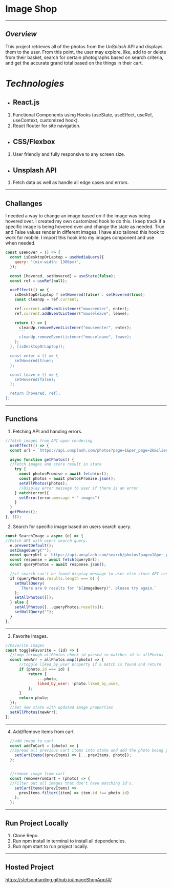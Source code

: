 # Image Shop
---
## *Overview*
This project retrieves all of the photos from the *UnSplash* API and displays them to the user. From this point, the user may explore, like, add to or delete from their basket, search for certain photographs based on search criteria, and get the accurate grand total based on the things in their cart.
# *Technologies*
- ## React.js
 1. Functional Components using Hooks (useState, useEffect, useRef, useContext, customized hook).
 2. React Router for site navigation.
- ## CSS/Flexbox
 1. User friendly and fully responsive to any screen size.
 - ## Unsplash API
 1. Fetch data as well as handle all edge cases and errors.
 ---
 ## Challanges
 
I needed a way to change an image based on if the image was being hovered over. I created my own customized hook to do this. I keep track if a specific image is being hovered over and change the state as needed. True and False values render in different images. I have also tailored this hook to work for mobile. I import this hook into my images component and use when needed.
 
```JavaScript
const useHover = () => {
  const isDesktopOrLaptop = useMediaQuery({
    query: "(min-width: 1300px)",
  });

  const [hovered, setHovered] = useState(false);
  const ref = useRef(null);

  useEffect(() => {
    isDesktopOrLaptop ? setHovered(false) : setHovered(true);
    const cleanUp = ref.current;

    ref.current.addEventListener("mouseenter", enter);
    ref.current.addEventListener("mouseleave", leave);

    return () => {
      cleanUp.removeEventListener("mouseenter", enter);
      ```
      cleanUp.removeEventListener("mouseleave", leave);
    };
  }, [isDesktopOrLaptop]);

  const enter = () => {
    setHovered(true);
  };

  const leave = () => {
    setHovered(false);
  };

  return [hovered, ref];
};

```
 
---

 ## Functions
 1. Fetching API and handing errors.
  ```JavaScript
  //fetch images from API upon rendering 
    useEffect(() => {
    const url = `https://api.unsplash.com/photos?page=1&per_page=26&client_id=${process.env.REACT_APP_UNSPLASH_KEY}`;

    async function getPhotos() {
    //Fetch images and store result in state 
      try {
        const photosPromise = await fetch(url);
        const photos = await photosPromise.json();
        setAllPhotos(photos);
        //Display error message to user if there is an error
      } catch(error){
        setError(error.message + " images")
      }
    }
    getPhotos();
  }, []);
  ```
 2. Search for specific image based on users search query.
  ```JavaScript
  const SearchImage = async (e) => {
  //Fetch API with users search query.
    e.preventDefault(); 
    setImageQuery("");
    const queryUrl = `https://api.unsplash.com/search/photos?page=1&per_page=26&query=${imageQuery}&client_id=${process.env.REACT_APP_UNSPLASH_KEY}`;
    const response = await fetch(queryUrl);
    const queryPhotos = await response.json();

    //if search can't be found display message to user else store API results in state.
    if (queryPhotos.results.length === 0) {
      setNullQuery(
        `There are 0 results for "${imageQuery}", please try again.`
      );
      setAllPhotos([]);
    } else {
      setAllPhotos([...queryPhotos.results]);
      setNullQuery("");
    }
  };
  ```
 ---
 3. Favorite Images.
 
  ```JavaScript
  //Favorite images
const toggleFavorite = (id) => {
    //Loop through allPhotos check id passed in matches id in allPhotos
    const newArr = allPhotos.map((photo) => {
        //toggle liked_by_user property if a match is found and return 
        if (photo.id === id) {
            return {
                ...photo,
                liked_by_user: !photo.liked_by_user,
            };
        }
        return photo;
    });
    //Set new state with updated image properties
    setAllPhotos(newArr);
};
```
---
4. Add/Remove items from cart
```JavaScript
  //add image to cart
  const addToCart = (photo) => {
  //Spread all previous cart items into state and add the photo being passed in.
    setCartItems((prevItems) => [...prevItems, photo]);
  };


  //remove image from cart
  const removeFromCart = (photo) => {
  //Filter out all images that don't have matching id's.
    setCartItems((prevItems) =>
      prevItems.filter((item) => item.id !== photo.id)
    );
  };
  ```
  ---
  ## Run Project Locally
  1. Clone Repo.
  2. Run npm install in terminal to install all dependencies.
  3. Run npm start to run project locally.
  ---
  ## Hosted Project
  https://stetsonharding.github.io/imageShopApp/#/




 


